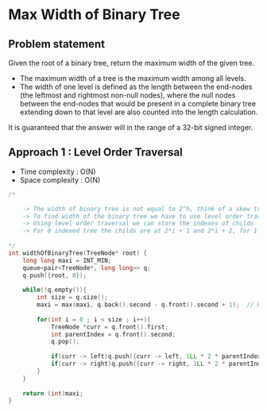 # Max Width of Binary Tree

## Problem statement

Given the root of a binary tree, return the maximum width of the given tree.
- The maximum width of a tree is the maximum width among all levels. 
- The width of one level is defined as the length between the end-nodes (the leftmost and rightmost non-null nodes), where the null nodes between the end-nodes that would be present in a complete binary tree extending down to that level are also counted into the length calculation. 

It is guaranteed that the answer will in the range of a 32-bit signed integer.

## Approach 1 : Level Order Traversal

- Time complexity : O(N)
- Space complexity : O(N)

```cpp
/*

    -> The width of binary tree is not equal to 2^h, think of a skew tree
    -> To find width of the binary tree we have to use level order traversal 
    -> Using level order traversal we can store the indexes of childs
    -> For 0 indexed tree the childs are at 2*i + 1 and 2*i + 2, for 1 based 2*i and 2*i + 1
    
*/
int widthOfBinaryTree(TreeNode* root) {
    long long maxi = INT_MIN;
    queue<pair<TreeNode*, long long>> q;
    q.push({root, 0});
    
    while(!q.empty()){
        int size = q.size();
        maxi = max(maxi, q.back().second - q.front().second + 1);  // We will get the while traversing through the last level
        
        for(int i = 0 ; i < size ; i++){
            TreeNode *curr = q.front().first;
            int parentIndex = q.front().second;
            q.pop();
            
            if(curr -> left)q.push({curr -> left, 1LL * 2 * parentIndex + 1});
            if(curr -> right)q.push({curr -> right, 1LL * 2 * parentIndex + 2});    
        }
    }
    
    return (int)maxi;
}
```